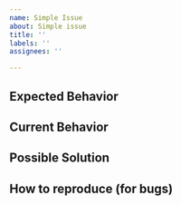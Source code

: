 ```yaml
---
name: Simple Issue
about: Simple issue
title: ''
labels: ''
assignees: ''

---
```


## Expected Behavior


## Current Behavior


## Possible Solution


## How to reproduce (for bugs)
